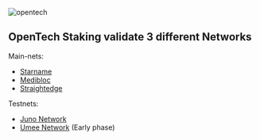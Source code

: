 ![opentech](https://user-images.githubusercontent.com/38581319/121074384-10931180-c7d4-11eb-8c61-1787630e866c.png)

## OpenTech Staking validate 3 different Networks

Main-nets: <br />
- [Starname](https://www.mintscan.io/starname/validators/starvaloper1gvt5u6ggvtcas4l7ez4lyvgusqdefckxqlj7lk)
- [Medibloc](https://www.mintscan.io/medibloc/validators/panaceavaloper1kqz8nfz2cltecc3muwq9lgcqgps2lghurwj9zp)
- [Straightedge](https://straightedge.bi23.com/validator/strvaloper18dy4q95wf5f7up7tpc5h3605h8xk6wtsrgpfnq)

Testnets: <br />
- [Juno Network](https://testnet.juno.aneka.io/validators/junovaloper1z484nexrw0q4grwl7zg8vf9f98ysf30qqydkp0)
- [Umee Network](https://explorer-umee.nodes.guru/validator/umeevaloper1c65ksvf6xjmheg35gwyvcqlhhgxp2hhtkyqjvq) (Early phase)
